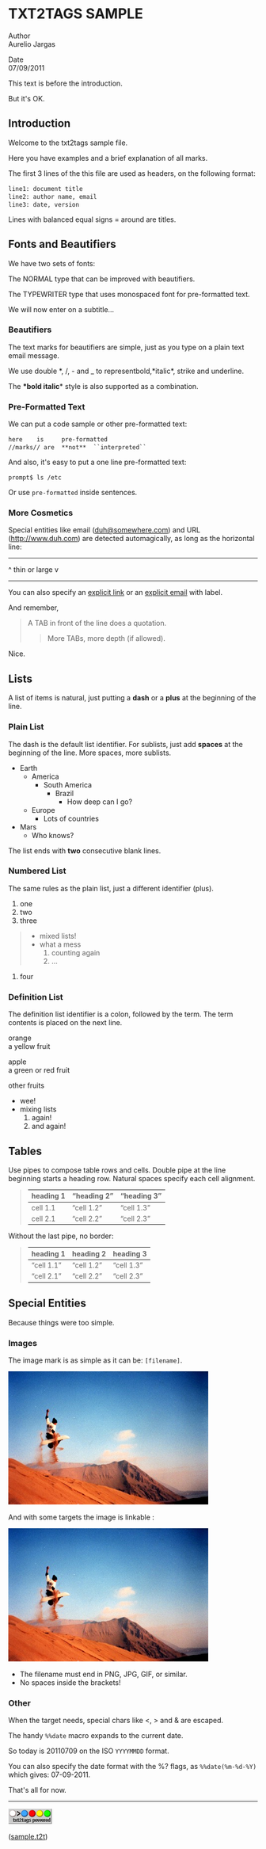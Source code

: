 # TXT2TAGS SAMPLE

Author  
Aurelio Jargas

Date  
07/09/2011

This text is before the introduction.

But it's OK.

## Introduction

Welcome to the txt2tags sample file.

Here you have examples and a brief explanation of all
marks.

The first 3 lines of the this file are used as headers,
on the following format:

    line1: document title
    line2: author name, email
    line3: date, version

Lines with balanced equal signs = around are titles.

## Fonts and Beautifiers

We have two sets of fonts:

The NORMAL type that can be improved with beautifiers.

The TYPEWRITER type that uses monospaced font for
pre-formatted text.

We will now enter on a subtitle...

### Beautifiers

The text marks for beautifiers are simple, just as you
type on a plain text email message.

We use double *, /, - and \_ to representbold,*italic\*, strike and underline.

The **\*bold italic**\* style is also supported as a
combination.

### Pre-Formatted Text

We can put a code sample or other pre-formatted text:

    here    is     pre-formatted
    //marks// are  **not**  ``interpreted``

And also, it's easy to put a one line pre-formatted
text:

    prompt$ ls /etc

Or use `pre-formatted` inside sentences.

### More Cosmetics

Special entities like email (<duh@somewhere.com>) and
URL (<http://www.duh.com>) are detected automagically,
as long as the horizontal line:

------------------------------------------------------------------------

\^ thin or large v

------------------------------------------------------------------------

You can also specify an [explicit link](http://duh.org)
or an [explicit email](duh@somewhere.com) with label.

And remember,

> A TAB in front of the line does a quotation.
>
> > More TABs, more depth (if allowed).

Nice.

## Lists

A list of items is natural, just putting a **dash** or
a **plus** at the beginning of the line.

### Plain List

The dash is the default list identifier. For sublists,
just add **spaces** at the beginning of the line. More
spaces, more sublists.

-   Earth
    -   America
        -   South America
            -   Brazil
                -   How deep can I go?
    -   Europe
        -   Lots of countries
-   Mars
    -   Who knows?

The list ends with **two** consecutive blank lines.

### Numbered List

The same rules as the plain list, just a different
identifier (plus).

1.  one
2.  two
3.  three

> -   mixed lists!
> -   what a mess
>     1.  counting again
>     2.  ...

1.  four

### Definition List

The definition list identifier is a colon, followed by
the term. The term contents is placed on the next line.

orange  
a yellow fruit

apple  
a green or red fruit

other fruits  
-   wee!
-   mixing lists
    1.  again!
    2.  and again!

## Tables

Use pipes to compose table rows and cells.
Double pipe at the line beginning starts a heading row.
Natural spaces specify each cell alignment.

> | heading 1 | “heading 2” | “heading 3” |
> |-----------|-------------|-------------|
> | cell 1.1  | “cell 1.2”  | “cell 1.3”  |
> | cell 2.1  | “cell 2.2”  | “cell 2.3”  |

Without the last pipe, no border:

> | heading 1  | heading 2  | heading 3  |
> |------------|------------|------------|
> | “cell 1.1” | “cell 1.2” | “cell 1.3” |
> | “cell 2.1” | “cell 2.2” | “cell 2.3” |

## Special Entities

Because things were too simple.

### Images

The image mark is as simple as it can be: `[filename]`.

![image](photo.jpg)

And with some targets the image is linkable :

[![image](photo.jpg)](http://www.txt2tags.org)

-   The filename must end in PNG, JPG, GIF, or similar.
-   No spaces inside the brackets!

### Other

When the target needs, special chars like &lt;, &gt; and &
are escaped.

The handy `%%date` macro expands to the current date.

So today is 20110709 on the ISO `YYYYMMDD` format.

You can also specify the date format with the %? flags,
as `%%date(%m-%d-%Y)` which gives: 07-09-2011.

That's all for now.

------------------------------------------------------------------------

![image](t2tpowered.png)

([sample.t2t](sample.t2t))